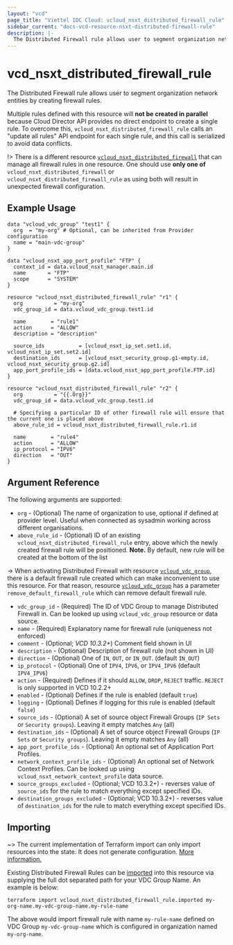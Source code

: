 ```yaml
---
layout: "vcd"
page_title: "Viettel IDC Cloud: vcloud_nsxt_distributed_firewall_rule"
sidebar_current: "docs-vcd-resource-nsxt-distributed-firewall-rule"
description: |-
  The Distributed Firewall rule allows user to segment organization network entities by creating firewall rules.
---
```


# vcd\_nsxt\_distributed\_firewall\_rule

The Distributed Firewall rule allows user to segment organization network entities by creating
firewall rules.

Multiple rules defined with this resource will **not be created in parallel** because Cloud Director
API provides no direct endpoint to create a single rule. To overcome this,
`vcloud_nsxt_distributed_firewall_rule` calls an "update all rules" API endpoint for each single rule,
and this call is serialized to avoid data conflicts.

!> There is a different resource
[`vcloud_nsxt_distributed_firewall`](/providers/terraform-viettelidc/vcloud/latest/docs/resources/nsxt_distributed_firewall)
that can manage all firewall rules in one resource. One should use **only one of**
`vcloud_nsxt_distributed_firewall` or `vcloud_nsxt_distributed_firewall_rule` as using both will result in
unexpected firewall configuration.

## Example Usage

```hcl
data "vcloud_vdc_group" "test1" {
  org  = "my-org" # Optional, can be inherited from Provider configuration
  name = "main-vdc-group"
}

data "vcloud_nsxt_app_port_profile" "FTP" {
  context_id = data.vcloud_nsxt_manager.main.id
  name       = "FTP"
  scope      = "SYSTEM"
}

resource "vcloud_nsxt_distributed_firewall_rule" "r1" {
  org          = "my-org"
  vdc_group_id = data.vcloud_vdc_group.test1.id

  name        = "rule1"
  action      = "ALLOW"
  description = "description"

  source_ids           = [vcloud_nsxt_ip_set.set1.id, vcloud_nsxt_ip_set.set2.id]
  destination_ids      = [vcloud_nsxt_security_group.g1-empty.id, vcloud_nsxt_security_group.g2.id]
  app_port_profile_ids = [data.vcloud_nsxt_app_port_profile.FTP.id]
}

resource "vcloud_nsxt_distributed_firewall_rule" "r2" {
  org          = "{{.Org}}"
  vdc_group_id = data.vcloud_vdc_group.test1.id

  # Specifying a particular ID of other firewall rule will ensure that the current one is placed above
  above_rule_id = vcloud_nsxt_distributed_firewall_rule.r1.id

  name        = "rule4"
  action      = "ALLOW"
  ip_protocol = "IPV6"
  direction   = "OUT"
}
```

## Argument Reference

The following arguments are supported:

* `org` - (Optional) The name of organization to use, optional if defined at provider level. Useful
  when connected as sysadmin working across different organisations.
* `above_rule_id` - (Optional) ID of an existing `vcloud_nsxt_distributed_firewall_rule` entry, above
  which the newly created firewall rule will be positioned. **Note.** By default, new rule will be
  created at the bottom of the list

-> When activating Distributed Firewall with resource
[`vcloud_vdc_group`](/providers/terraform-viettelidc/vcloud/latest/docs/resources/vdc_group), there is a default firewall
rule created which can make inconvenient to use this resource. For that reason, resource
[`vcloud_vdc_group`](/providers/terraform-viettelidc/vcloud/latest/docs/resources/vdc_group) has a parameter
`remove_default_firewall_rule` which can remove default firewall rule.

* `vdc_group_id` - (Required) The ID of VDC Group to manage Distributed Firewall in. Can be looked
  up using `vcloud_vdc_group` resource or data source.
* `name` - (Required) Explanatory name for firewall rule (uniqueness not enforced)
* `comment` - (Optional; *VCD 10.3.2+*) Comment field shown in UI
* `description` - (Optional) Description of firewall rule (not shown in UI)
* `direction` - (Optional) One of `IN`, `OUT`, or `IN_OUT`. (default `IN_OUT`)
* `ip_protocol` - (Optional) One of `IPV4`,  `IPV6`, or `IPV4_IPV6` (default `IPV4_IPV6`)
* `action` - (Required) Defines if it should `ALLOW`, `DROP`, `REJECT` traffic. `REJECT` is only
  supported in VCD 10.2.2+
* `enabled` - (Optional) Defines if the rule is enabled (default `true`)
* `logging` - (Optional) Defines if logging for this rule is enabled (default `false`)
* `source_ids` - (Optional) A set of source object Firewall Groups (`IP Sets` or `Security groups`).
Leaving it empty matches `Any` (all)
* `destination_ids` - (Optional) A set of source object Firewall Groups (`IP Sets` or `Security
groups`). Leaving it empty matches `Any` (all)
* `app_port_profile_ids` - (Optional) An optional set of Application Port Profiles.
* `network_context_profile_ids` - (Optional) An optional set of Network Context Profiles. Can be
  looked up using `vcloud_nsxt_network_context_profile` data source.
* `source_groups_excluded` - (Optional; VCD 10.3.2+) - reverses value of `source_ids` for the rule to
  match everything except specified IDs.
* `destination_groups_excluded` - (Optional; VCD 10.3.2+) - reverses value of `destination_ids` for
  the rule to match everything except specified IDs.


## Importing

~> The current implementation of Terraform import can only import resources into the state.
It does not generate configuration. [More information.](https://www.terraform.io/docs/import/)

Existing Distributed Firewall Rules can be [imported][docs-import] into this resource via supplying
the full dot separated path for your VDC Group Name. An example is below:

[docs-import]: https://www.terraform.io/docs/import/

```
terraform import vcloud_nsxt_distributed_firewall_rule.imported my-org-name.my-vdc-group-name.my-rule-name
```

The above would import firewall rule with name `my-rule-name` defined on VDC Group
`my-vdc-group-name` which is configured in organization named `my-org-name`.